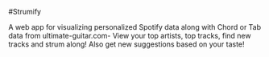#Strumify

A web app for visualizing personalized Spotify data along with Chord or Tab data from ultimate-guitar.com- View your top artists, top tracks, find new tracks and strum along! Also get new suggestions based on your taste!
